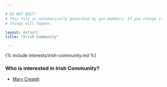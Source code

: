 ```yaml
---

# DO NOT EDIT!
# This file is automatically generated by get-members. If you change it, bad
# things will happen.

layout: default
title: "Irish Community"

---
```


{% include interests/irish-community.md %}

### Who is interested in Irish Community?


* [Mary Creagh](/members/mary-creagh.html)
